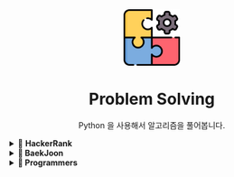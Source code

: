 <div align="center">
  <img src="problem.png" style="width:100px">
  <h1>Problem Solving</h1>
  <p>Python 을 사용해서 알고리즘을 풀어봅니다.<p>
</div>
<details><summary>🔑 <strong>HackerRank<strong>
</summary>
<br/>
  
| 번호      |                                                 문제                                                  | 풀이      |
| :-------: | :---------------------------------------------------------------------------------------------------:| :-------: |
| 1         |  [할당연산자](https://github.com/dahoonchoi/algorithm_study/blob/main/hackerrank/prct_division.py)    | [풀이](https://github.com/dahoonchoi/algorithm_study/blob/main/hackerrank/prct_division.py)|     
| 2         |  [If/Elif](https://www.hackerrank.com/challenges/py-if-else/problem)    | [풀이](https://github.com/dahoonchoi/algorithm_study/blob/main/hackerrank/prct_ifelse.py)|   
| 3         |  [모든값의 합](https://www.hackerrank.com/challenges/a-very-big-sum/problem)    | [풀이](https://github.com/dahoonchoi/algorithm_study/blob/main/hackerrank/averybigsum.py)|    
| 4         |  [배열값 비교](https://www.hackerrank.com/challenges/compare-the-triplets/problem)    | [풀이](https://github.com/dahoonchoi/algorithm_study/blob/main/hackerrank/compare_the_triplets.py)|  
| 5         |  [3X3 행렬 대각선 합의 차](https://www.hackerrank.com/challenges/diagonal-difference/problem)    | [풀이](https://github.com/dahoonchoi/algorithm_study/blob/main/hackerrank/diagonal_difference.py)|  
| 6         |  [음수,양수,0의 비율](https://www.hackerrank.com/challenges/plus-minus/problem)    | [풀이](https://github.com/dahoonchoi/algorithm_study/blob/main/hackerrank/plus_minus.py)| 
| 7         |  [5개의 배열중 4개 정수의 최댓값 최솟값](https://www.hackerrank.com/challenges/mini-max-sum/problem)    | [풀이](https://github.com/dahoonchoi/algorithm_study/blob/main/hackerrank/mini_max_sum.py)| 
| 8         |  [계산식 오른쪽정렬 #](https://www.hackerrank.com/challenges/staircase/problem)    | [풀이](https://github.com/dahoonchoi/algorithm_study/blob/main/hackerrank/staircase.py)| 
| 9         |  [배열에서 가장 큰수의 갯수](https://www.hackerrank.com/challenges/birthday-cake-candles/problem)    | [풀이](https://github.com/dahoonchoi/algorithm_study/blob/main/hackerrank/birthday_cake_candles.py)| 
| 10        |  [학생 성적 계산](https://www.hackerrank.com/challenges/grading/problem)    | [풀이](https://github.com/dahoonchoi/algorithm_study/blob/main/hackerrank/birthday_cake_candles.py)| 
| 11        |  [PM/AM => 24:00](https://www.hackerrank.com/challenges/time-conversion/problem)    | [풀이](https://github.com/dahoonchoi/algorithm_study/blob/main/hackerrank/time_conversion.py)| 
| 12        |  [집과 떨어진 과일의 거리](https://www.hackerrank.com/challenges/apple-and-orange/problem)    | [풀이](https://github.com/dahoonchoi/algorithm_study/blob/main/hackerrank/apple_and_orange.py)| 
| 13        |  [보폭이 다른 캥거루가 만날 수 있는지](https://www.hackerrank.com/challenges/kangaroo/problem)    | [풀이](https://github.com/dahoonchoi/algorithm_study/blob/main/hackerrank/number_line_jumps.py)| 
</details>

<details><summary>🔑 <strong>BaekJoon<strong>
</summary>
<br/>
  
| 번호      |                                                 문제                                                  | 풀이      |
| :-------: | :---------------------------------------------------------------------------------------------------:| :-------: |
| 1000      |  [더하기](https://www.acmicpc.net/problem/1000)    | [풀이](https://github.com/dahoonchoi/problem-solving/blob/main/BaekJoon/%EC%9E%85%EC%B6%9C%EB%A0%A5_%EC%82%AC%EC%B9%99%EC%97%B0%EC%82%B0/1000_%EB%8D%94%ED%95%98%EA%B8%B0.py)|     
| 1001     |  [빼기](https://www.acmicpc.net/problem/1001)    | [풀이](https://github.com/dahoonchoi/problem-solving/blob/main/BaekJoon/%EC%9E%85%EC%B6%9C%EB%A0%A5_%EC%82%AC%EC%B9%99%EC%97%B0%EC%82%B0/1001_%EB%B9%BC%EA%B8%B0.py)|   
| 1008     |  [나누기](https://www.acmicpc.net/problem/1001)    | [풀이](https://github.com/dahoonchoi/problem-solving/blob/main/BaekJoon/%EC%9E%85%EC%B6%9C%EB%A0%A5_%EC%82%AC%EC%B9%99%EC%97%B0%EC%82%B0/1008_%EB%82%98%EB%88%97%EC%85%88.py)|   
| 10430     |  [나머지](https://www.acmicpc.net/problem/10430)    | [풀이](https://github.com/dahoonchoi/problem-solving/blob/main/BaekJoon/%EC%9E%85%EC%B6%9C%EB%A0%A5_%EC%82%AC%EC%B9%99%EC%97%B0%EC%82%B0/10430_%EB%82%98%EB%A8%B8%EC%A7%80.py)|  
| 10869     |  [사칙연산](https://www.acmicpc.net/problem/10869)    | [풀이](https://github.com/dahoonchoi/problem-solving/blob/main/BaekJoon/%EC%9E%85%EC%B6%9C%EB%A0%A5_%EC%82%AC%EC%B9%99%EC%97%B0%EC%82%B0/10869_%EC%82%AC%EC%B9%99%EC%97%B0%EC%82%B0.py)|   
| 10998     |  [사칙연산](https://www.acmicpc.net/problem/10998)    | [풀이](https://github.com/dahoonchoi/problem-solving/blob/main/BaekJoon/%EC%9E%85%EC%B6%9C%EB%A0%A5_%EC%82%AC%EC%B9%99%EC%97%B0%EC%82%B0/10998_%EA%B3%B1%EC%85%88.py)|   
| 10998     |  [곱셈과정](https://www.acmicpc.net/problem/10998)    | [풀이](https://github.com/dahoonchoi/problem-solving/blob/main/BaekJoon/%EC%9E%85%EC%B6%9C%EB%A0%A5_%EC%82%AC%EC%B9%99%EC%97%B0%EC%82%B0/2588_%EA%B3%B1%EC%85%88%EA%B3%BC%EC%A0%95.py)|   
| 9498      |  [성적계산](https://www.acmicpc.net/problem/9498)    | [풀이](https://github.com/dahoonchoi/problem-solving/blob/main/BaekJoon/IF%EB%AC%B8/9498_%EC%8B%9C%ED%97%98%EC%84%B1%EC%A0%81.py)|   
| 1330      |  [두값비교](https://www.acmicpc.net/problem/1330)    | [풀이](https://github.com/dahoonchoi/problem-solving/blob/main/BaekJoon/IF%EB%AC%B8/1330_%EB%91%90%EC%88%98%EB%B9%84%EA%B5%90.py)|   
| 2753      |  [윤년](https://www.acmicpc.net/problem/2753)    | [풀이](hhttps://github.com/dahoonchoi/problem-solving/blob/main/BaekJoon/IF%EB%AC%B8/2753_%EC%9C%A4%EB%85%84.py)|   
| 2884      |  [알람시계](https://www.acmicpc.net/problem/2884)    | [풀이](https://github.com/dahoonchoi/problem-solving/blob/main/BaekJoon/IF%EB%AC%B8/2884_%EC%95%8C%EB%9E%8C%EC%8B%9C%EA%B3%84.py)|  
| 14681      |  [사분면고르기](https://www.acmicpc.net/problem/14681)    | [풀이](https://github.com/dahoonchoi/problem-solving/blob/main/BaekJoon/IF%EB%AC%B8/14681_%EC%82%AC%EB%B6%84%EB%A9%B4%EA%B3%A0%EB%A5%B4%EA%B8%B0.py)|  
| 9498      |  [시험성적](https://www.acmicpc.net/problem/9498)    | [풀이](https://github.com/dahoonchoi/problem-solving/blob/main/BaekJoon/IF%EB%AC%B8/9498_%EC%8B%9C%ED%97%98%EC%84%B1%EC%A0%81.py)|  
| 10871      |  [x보다작은수](https://www.acmicpc.net/problem/10871)    | [풀이](https://github.com/dahoonchoi/problem-solving/blob/main/BaekJoon/%EB%B0%98%EB%AA%A9%EB%AC%B8/10871_x%EB%B3%B4%EB%8B%A4%EC%9E%91%EC%9D%80%EC%88%98.py)|  
| 10950      |  [A더하기B](https://www.acmicpc.net/problem/10950)    | [풀이](https://github.com/dahoonchoi/problem-solving/blob/main/BaekJoon/%EB%B0%98%EB%AA%A9%EB%AC%B8/10950_A%EB%8D%94%ED%95%98%EA%B8%B0B.py)|  
| 15552      |  [빠른A더하기B](https://www.acmicpc.net/problem/15552)    | [풀이](https://github.com/dahoonchoi/problem-solving/blob/main/BaekJoon/%EB%B0%98%EB%AA%A9%EB%AC%B8/15552_%EB%B9%A0%EB%A5%B8A%EB%8D%94%ED%95%98%EA%B8%B0B.py)|  
| 2438      |  [별찍기1](https://www.acmicpc.net/problem/2438)    | [풀이](https://github.com/dahoonchoi/problem-solving/blob/main/BaekJoon/%EB%B0%98%EB%AA%A9%EB%AC%B8/2438_%EB%B3%84%EC%B0%8D%EA%B8%B01.py)|  
| 2439      |  [별찍기2](https://www.acmicpc.net/problem/2439)    | [풀이](https://github.com/dahoonchoi/problem-solving/blob/main/BaekJoon/%EB%B0%98%EB%AA%A9%EB%AC%B8/2438_%EB%B3%84%EC%B0%8D%EA%B8%B01.py)|  
| 2739      |  [구구단](https://www.acmicpc.net/problem/2739)    | [풀이](https://github.com/dahoonchoi/problem-solving/blob/main/BaekJoon/%EB%B0%98%EB%AA%A9%EB%AC%B8/2739_%EA%B5%AC%EA%B5%AC%EB%8B%A8.py)|  
| 2741      |  [N찍기](https://www.acmicpc.net/problem/2741)    | [풀이](https://github.com/dahoonchoi/problem-solving/blob/main/BaekJoon/%EB%B0%98%EB%AA%A9%EB%AC%B8/2741_N%EC%B0%8D%EA%B8%B0.py)|  
| 2742      |  [반대N찍기](https://www.acmicpc.net/problem/2742)    | [풀이](https://github.com/dahoonchoi/problem-solving/blob/main/BaekJoon/%EB%B0%98%EB%AA%A9%EB%AC%B8/2742_%EA%B8%B0%EC%B0%8DN.py)|  
| 8393      |  [총합구하기](https://www.acmicpc.net/problem/8393)    | [풀이](https://github.com/dahoonchoi/problem-solving/blob/main/BaekJoon/%EB%B0%98%EB%AA%A9%EB%AC%B8/8393_%ED%95%A9.py)|  
| 10951      |  [A더하기B(While)](https://www.acmicpc.net/problem/10951)    | [풀이](https://github.com/dahoonchoi/problem-solving/blob/main/BaekJoon/While%EB%AC%B8/10951_A%EB%8D%94%ED%95%98%EA%B8%B0B.py)|  
| 10952      |  [0이 들어올때 까지](https://www.acmicpc.net/problem/10952)    | [풀이](https://github.com/dahoonchoi/problem-solving/blob/main/BaekJoon/While%EB%AC%B8/10952_0%EC%9D%B4%EB%93%A4%EC%96%B4%EC%98%AC%EB%95%8C%EA%B9%8C%EC%A7%80.py)|  
| 1110      |  [더하기사이클](https://www.acmicpc.net/problem/1110)    | [풀이](https://github.com/dahoonchoi/problem-solving/blob/main/BaekJoon/While%EB%AC%B8/1110_%EB%8D%94%ED%95%98%EA%B8%B0%EC%82%AC%EC%9D%B4%ED%81%B4.py)|  
| 10818      |  [최소최대](https://www.acmicpc.net/problem/10818)    | [풀이](https://github.com/dahoonchoi/problem-solving/blob/main/BaekJoon/%EB%B0%B0%EC%97%B4/10818_%EC%B5%9C%EC%86%8C%EC%B5%9C%EB%8C%80.py)|  
| 1546      |  [평균구하기(배열)](https://www.acmicpc.net/problem/1546)    | [풀이](https://github.com/dahoonchoi/problem-solving/blob/main/BaekJoon/%EB%B0%B0%EC%97%B4/1546_%ED%8F%89%EA%B7%A0.py)|  
| 2562      |  [평균구하기(배열)](https://www.acmicpc.net/problem/2562)    | [풀이](https://github.com/dahoonchoi/problem-solving/blob/main/BaekJoon/%EB%B0%B0%EC%97%B4/2562_%EC%B5%9C%EB%8C%93%EA%B0%92.py)|  
| 2577      |  [숫자의개수(배열)](https://www.acmicpc.net/problem/2577)    | [풀이](https://github.com/dahoonchoi/problem-solving/blob/main/BaekJoon/%EB%B0%B0%EC%97%B4/2577_%EC%88%AB%EC%9E%90%EC%9D%98%EA%B0%9C%EC%88%98.py)|  
| 3052      |  [나머지구하기(배열)](https://www.acmicpc.net/problem/3052)    | [풀이](https://github.com/dahoonchoi/problem-solving/blob/main/BaekJoon/%EB%B0%B0%EC%97%B4/3052_%EB%82%98%EB%A8%B8%EC%A7%80.py)|  
| 4344      |  [평균은넘겠지(배열)](https://www.acmicpc.net/problem/4344)    | [풀이](https://github.com/dahoonchoi/problem-solving/blob/main/BaekJoon/%EB%B0%B0%EC%97%B4/4344_%ED%8F%89%EA%B7%A0%EC%9D%80%EB%84%98%EA%B2%A0%EC%A7%80.py)|  
| 8958      |  [OX퀴즈(배열)](https://www.acmicpc.net/problem/8958)    | [풀이](https://github.com/dahoonchoi/problem-solving/blob/main/BaekJoon/%EB%B0%B0%EC%97%B4/8958_OX%ED%80%B4%EC%A6%88.py)|  
| 1065      |  [한수](https://www.acmicpc.net/problem/8958)    | [풀이](https://github.com/dahoonchoi/problem-solving/blob/main/BaekJoon/%ED%95%A8%EC%88%98/1065_%ED%95%9C%EC%88%98.py)|  
| 4673      |  [셀프넘버](https://www.acmicpc.net/problem/4673)    | [풀이](https://github.com/dahoonchoi/problem-solving/blob/main/BaekJoon/%ED%95%A8%EC%88%98/4673_%EC%85%80%ED%94%84%EB%84%98%EB%B2%84.py)|  
| 15596      |  [정수N개의합](https://www.acmicpc.net/problem/15596)    | [풀이](https://github.com/dahoonchoi/problem-solving/blob/main/BaekJoon/%ED%95%A8%EC%88%98/15596_%EC%A0%95%EC%88%98N%EA%B0%9C%EC%9D%98%ED%95%A9.py)|  
| 14681      |  [사분면고르기](https://www.acmicpc.net/problem/14681)    | [풀이](https://github.com/dahoonchoi/problem-solving/blob/main/BaekJoon/IF%EB%AC%B8/14681_%EC%82%AC%EB%B6%84%EB%A9%B4%EA%B3%A0%EB%A5%B4%EA%B8%B0.py)|  
| 1152      |  [단어의개수](https://www.acmicpc.net/problem/1152)    | [풀이](https://github.com/dahoonchoi/problem-solving/blob/main/BaekJoon/%EB%AC%B8%EC%9E%90%EC%97%B4/1152_%EB%8B%A8%EC%96%B4%EC%9D%98%EA%B0%9C%EC%88%98.py)|  
| 1157      |  [단어공부](https://www.acmicpc.net/problem/1157)    | [풀이](https://github.com/dahoonchoi/problem-solving/blob/main/BaekJoon/%EB%AC%B8%EC%9E%90%EC%97%B4/1157_%EB%8B%A8%EC%96%B4%EA%B3%B5%EB%B6%80.py)|  
| 1316      |  [그룹단어제거](https://www.acmicpc.net/problem/1316)    | [풀이](https://github.com/dahoonchoi/problem-solving/blob/main/BaekJoon/%EB%AC%B8%EC%9E%90%EC%97%B4/1316_%EA%B7%B8%EB%A3%B9%EB%8B%A8%EC%96%B4%EC%A0%9C%EA%B1%B0.py)|  
| 2675      |  [문자열반복](https://www.acmicpc.net/problem/2675)    | [풀이](https://github.com/dahoonchoi/problem-solving/blob/main/BaekJoon/%EB%AC%B8%EC%9E%90%EC%97%B4/2675_%EB%AC%B8%EC%9E%90%EC%97%B4%EB%B0%98%EB%B3%B5.py)|  
| 2908      |  [상수](https://www.acmicpc.net/problem/2908)    | [풀이](https://github.com/dahoonchoi/problem-solving/blob/main/BaekJoon/%EB%AC%B8%EC%9E%90%EC%97%B4/2908_%EC%83%81%EC%88%98.py)|  
| 2941      |  [크로아티아 알파벳](https://www.acmicpc.net/problem/2941)    | [풀이](https://github.com/dahoonchoi/problem-solving/blob/main/BaekJoon/%EB%AC%B8%EC%9E%90%EC%97%B4/2941_%ED%81%AC%EB%A1%9C%EC%95%84%ED%8B%B0%EC%95%84%EC%95%8C%ED%8C%8C%EB%B2%B3.py)|  
| 5622      |  [다이얼](https://www.acmicpc.net/problem/5622)    | [풀이](https://github.com/dahoonchoi/problem-solving/blob/main/BaekJoon/%EB%AC%B8%EC%9E%90%EC%97%B4/5622_%EB%8B%A4%EC%9D%B4%EC%96%BC.py)|  
| 10809      |  [알파벳](https://www.acmicpc.net/problem/10809)    | [풀이](https://github.com/dahoonchoi/problem-solving/blob/main/BaekJoon/%EB%AC%B8%EC%9E%90%EC%97%B4/10809_%EC%95%8C%ED%8C%8C%EB%B2%B3.py)|  
| 11654      |  [아스키코드](https://www.acmicpc.net/problem/11654)    | [풀이](https://github.com/dahoonchoi/problem-solving/blob/main/BaekJoon/%EB%AC%B8%EC%9E%90%EC%97%B4/11654_%EC%95%84%EC%8A%A4%ED%82%A4%EC%BD%94%EB%93%9C.py)|  
| 11720      |  [숫자의합](https://www.acmicpc.net/problem/11720)    | [풀이](https://github.com/dahoonchoi/problem-solving/blob/main/BaekJoon/%EB%AC%B8%EC%9E%90%EC%97%B4/11720_%EC%88%AB%EC%9E%90%EC%9D%98%ED%95%A9.py)|  
</details>
<details><summary>🔑 <strong>Programmers<strong>
</summary>
<br/>
  
| 종류      |                                                 문제                                                  | 풀이      |
| :-------: | :---------------------------------------------------------------------------------------------------:| :-------: |
| 이분탐색      |  [징검다리](https://programmers.co.kr/learn/courses/30/lessons/43238)    | [풀이](https://github.com/dahoonchoi/problem-solving/blob/main/Programmers/%EC%A7%95%EA%B2%80%EB%8B%A4%EB%A6%AC_%EC%9D%B4%EB%B6%84%ED%83%90%EC%83%89.py)|     
| 이분탐색     |  [입국심사](https://programmers.co.kr/learn/courses/30/lessons/43238)    | [풀이](https://github.com/dahoonchoi/problem-solving/blob/main/Programmers/%EC%9E%85%EA%B5%AD%EC%8B%AC%EC%82%AC_%EC%9D%B4%EB%B6%84%ED%83%90%EC%83%89.py)|   
</details>
